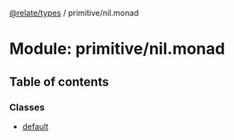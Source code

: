 [@relate/types](../README.md) / primitive/nil.monad

# Module: primitive/nil.monad

## Table of contents

### Classes

- [default](../classes/primitive_nil_monad.default.md)
